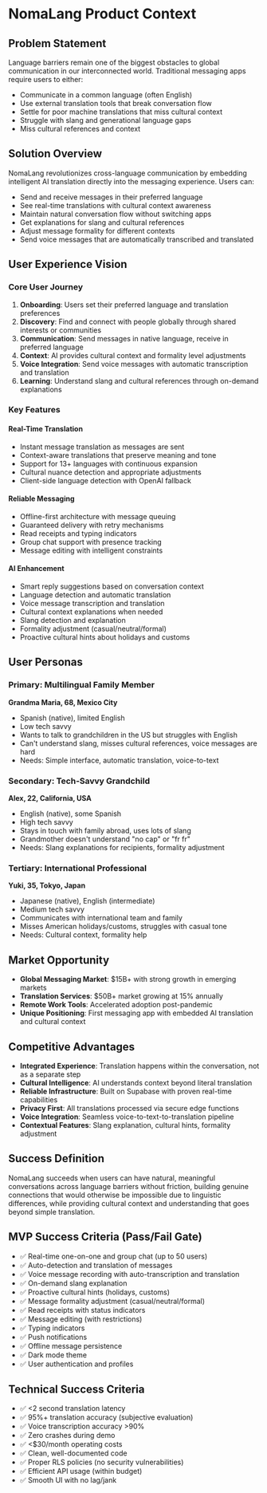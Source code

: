 # NomaLang Product Context

## Problem Statement
Language barriers remain one of the biggest obstacles to global communication in our interconnected world. Traditional messaging apps require users to either:
- Communicate in a common language (often English)
- Use external translation tools that break conversation flow
- Settle for poor machine translations that miss cultural context
- Struggle with slang and generational language gaps
- Miss cultural references and context

## Solution Overview
NomaLang revolutionizes cross-language communication by embedding intelligent AI translation directly into the messaging experience. Users can:
- Send and receive messages in their preferred language
- See real-time translations with cultural context awareness
- Maintain natural conversation flow without switching apps
- Get explanations for slang and cultural references
- Adjust message formality for different contexts
- Send voice messages that are automatically transcribed and translated

## User Experience Vision

### Core User Journey
1. **Onboarding**: Users set their preferred language and translation preferences
2. **Discovery**: Find and connect with people globally through shared interests or communities
3. **Communication**: Send messages in native language, receive in preferred language
4. **Context**: AI provides cultural context and formality level adjustments
5. **Voice Integration**: Send voice messages with automatic transcription and translation
6. **Learning**: Understand slang and cultural references through on-demand explanations

### Key Features

#### Real-Time Translation
- Instant message translation as messages are sent
- Context-aware translations that preserve meaning and tone
- Support for 13+ languages with continuous expansion
- Cultural nuance detection and appropriate adjustments
- Client-side language detection with OpenAI fallback

#### Reliable Messaging
- Offline-first architecture with message queuing
- Guaranteed delivery with retry mechanisms
- Read receipts and typing indicators
- Group chat support with presence tracking
- Message editing with intelligent constraints

#### AI Enhancement
- Smart reply suggestions based on conversation context
- Language detection and automatic translation
- Voice message transcription and translation
- Cultural context explanations when needed
- Slang detection and explanation
- Formality adjustment (casual/neutral/formal)
- Proactive cultural hints about holidays and customs

## User Personas

### Primary: Multilingual Family Member
**Grandma Maria, 68, Mexico City**
- Spanish (native), limited English
- Low tech savvy
- Wants to talk to grandchildren in the US but struggles with English
- Can't understand slang, misses cultural references, voice messages are hard
- Needs: Simple interface, automatic translation, voice-to-text

### Secondary: Tech-Savvy Grandchild
**Alex, 22, California, USA**
- English (native), some Spanish
- High tech savvy
- Stays in touch with family abroad, uses lots of slang
- Grandmother doesn't understand "no cap" or "fr fr"
- Needs: Slang explanations for recipients, formality adjustment

### Tertiary: International Professional
**Yuki, 35, Tokyo, Japan**
- Japanese (native), English (intermediate)
- Medium tech savvy
- Communicates with international team and family
- Misses American holidays/customs, struggles with casual tone
- Needs: Cultural context, formality help

## Market Opportunity
- **Global Messaging Market**: $15B+ with strong growth in emerging markets
- **Translation Services**: $50B+ market growing at 15% annually
- **Remote Work Tools**: Accelerated adoption post-pandemic
- **Unique Positioning**: First messaging app with embedded AI translation and cultural context

## Competitive Advantages
- **Integrated Experience**: Translation happens within the conversation, not as a separate step
- **Cultural Intelligence**: AI understands context beyond literal translation
- **Reliable Infrastructure**: Built on Supabase with proven real-time capabilities
- **Privacy First**: All translations processed via secure edge functions
- **Voice Integration**: Seamless voice-to-text-to-translation pipeline
- **Contextual Features**: Slang explanation, cultural hints, formality adjustment

## Success Definition
NomaLang succeeds when users can have natural, meaningful conversations across language barriers without friction, building genuine connections that would otherwise be impossible due to linguistic differences, while providing cultural context and understanding that goes beyond simple translation.

## MVP Success Criteria (Pass/Fail Gate)
- ✅ Real-time one-on-one and group chat (up to 50 users)
- ✅ Auto-detection and translation of messages
- ✅ Voice message recording with auto-transcription and translation
- ✅ On-demand slang explanation
- ✅ Proactive cultural hints (holidays, customs)
- ✅ Message formality adjustment (casual/neutral/formal)
- ✅ Read receipts with status indicators
- ✅ Message editing (with restrictions)
- ✅ Typing indicators
- ✅ Push notifications
- ✅ Offline message persistence
- ✅ Dark mode theme
- ✅ User authentication and profiles

## Technical Success Criteria
- ✅ <2 second translation latency
- ✅ 95%+ translation accuracy (subjective evaluation)
- ✅ Voice transcription accuracy >90%
- ✅ Zero crashes during demo
- ✅ <$30/month operating costs
- ✅ Clean, well-documented code
- ✅ Proper RLS policies (no security vulnerabilities)
- ✅ Efficient API usage (within budget)
- ✅ Smooth UI with no lag/jank

